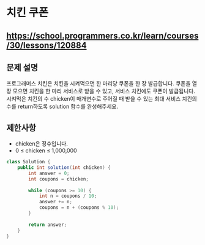 # 치킨 쿠폰
https://school.programmers.co.kr/learn/courses/30/lessons/120884
---
## 문제 설명
프로그래머스 치킨은 치킨을 시켜먹으면 한 마리당 쿠폰을 한 장 발급합니다. 쿠폰을 열 장 모으면 치킨을 한 마리 서비스로 받을 수 있고, 서비스 치킨에도 쿠폰이 발급됩니다. 시켜먹은 치킨의 수 chicken이 매개변수로 주어질 때 받을 수 있는 최대 서비스 치킨의 수를 return하도록 solution 함수를 완성해주세요.

## 제한사항
+ chicken은 정수입니다.
+ 0 ≤ chicken ≤ 1,000,000
```java
class Solution {
    public int solution(int chicken) {
        int answer = 0;
        int coupons = chicken;
        
        while (coupons >= 10) {
            int n = coupons / 10;
            answer += n;
            coupons = n + (coupons % 10);
        }
        
        return answer;
    }
}
```